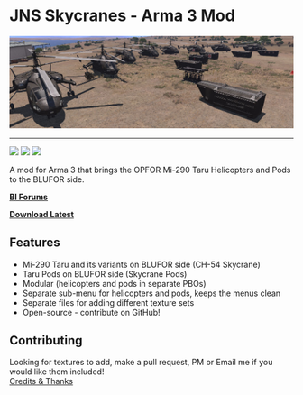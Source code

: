 JNS Skycranes - Arma 3 Mod
================
<p align="center">
  <img src="https://raw.githubusercontent.com/jonpas/A3_JNS_Skycranes/master/.dev/images/jns_skycranes.jpg" />
</p>

---

[![](https://img.shields.io/badge/Version-1.0.0-blue.svg?style=flat-square)](https://github.com/jonpas/A3_JNS_Skycranes/releases) [![](https://img.shields.io/badge/License-APL--SA-red.svg?style=flat-square)](https://github.com/jonpas/A3_JNS_Skycranes/blob/master/LICENSE.md) [![](https://img.shields.io/github/issues/jonpas/A3_JNS_Skycranes.svg?style=flat-square)](https://github.com/jonpas/A3_JNS_Skycranes/issues)

A mod for Arma 3 that brings the OPFOR Mi-290 Taru Helicopters and Pods to the BLUFOR side.

**[BI Forums](http://forums.bistudio.com/showthread.php?186479-JNS-Skycranes-%28NATO-Taru-Helicopters%29)**

**[Download Latest](https://github.com/jonpas/A3_JNS_Skycranes/releases)**

## Features

*   Mi-290 Taru and its variants on BLUFOR side (CH-54 Skycrane)
*   Taru Pods on BLUFOR side (Skycrane Pods)
*   Modular (helicopters and pods in separate PBOs)
*   Separate sub-menu for helicopters and pods, keeps the menus clean
*   Separate files for adding different texture sets
*   Open-source - contribute on GitHub!

## Contributing

Looking for textures to add, make a pull request, PM or Email me if you would like them included!  
[Credits & Thanks](https://github.com/jonpas/A3_JNS_Skycranes/blob/master/AUTHORS.md)
